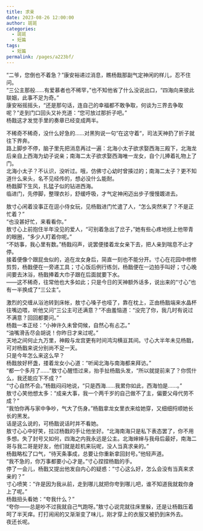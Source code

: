 ```yaml
---
title: 求亲
date: 2023-08-26 12:00:00
author: 斑斑
categories: 
  - 斑斑
  - 短篇
tags: 
  - 短篇
permalink: /pages/a223bf/
---
```


“二爷，您倒也不着急？”康安裕递过消息，瞧杨戬那副气定神闲的样儿，忍不住问。  
“三公主那般……有爱慕者也不稀罕，”也不知他省了什么没说出口，“四海向来彼此联姻，此事不足为奇。”  
康安裕摇摇头，“还是那句话，连自己的幸福都不敢争取，何谈为三界去争取呢？”走到门口回头又补充道：“您可放过那折子吧。”  
杨戬这才发觉手里的奏章已经变成两半。

不稀奇不稀奇，没什么好急的……对黑狗说一句“在这守着“，司法天神扔了折子就往下界奔。  
路上脚步不停，脑子里先把消息再过一遍：北海小太子欲求娶西海三殿下，北海龙后亲自上西海为幼子说亲；南海二太子欲求娶西海唯一龙女，自个儿捧着礼物上了门。  
北海小太子？不认识，没听过。哦，仿佛寸心幼时曾揍过的；南海二太子？更不知道什么来头，名不见经传的，想必没什么能耐。  
杨戬脚下生风，扎猛子似的钻进西海。  
临进门，先停脚，整理衣衫，舒缓呼吸，才气定神闲迈出步子慢慢踱进去。

敖寸心闲着没事正在逗小侍女玩，见杨戬进门忙遣了人，“怎么突然来了？不是正忙着？”  
“也没甚好忙，来看看你。”  
敖寸心上前抱住半年没见的爱人，“可别着急出了岔子，”她有些心疼地抚上他带青的眼圈，“多少人盯着你呢。”  
“不妨事，我心里有数。”杨戬闷声，说罢便搂着龙女亲下去，把人亲到喘息不止才停。  
接着便像个跟屁虫似的，追在龙女身后，简直一刻也不能分开。寸心在花园中修修剪剪，杨戬便在一旁递工具；寸心饭后例行练剑，杨戬便在一边拍手叫好；寸心晚间要去沐浴，杨戬捧着大巾子跟在后面就要下水。  
——这不稀奇，往常他也大多如此；只是今日的天神额外话多，说出来的“寸心”也有一半换成了“三公主”。

激烈的交缠从浴池转到床帐，敖寸心嗓子也哑了，靠在枕上，正由杨戬端来水晶杯往嘴边喂，听他又问“三公主可还满意？”不由羞恼道：“没完了你，我几时有说过不满意？回回都要问。”  
杨戬一本正经：“小神许久未曾伺候，自然心有忐忑。”  
“油嘴滑舌尽会胡说！你昨日才来过呢。”  
天地之间何止九万里，神殿与龙宫更有时间鸿沟横亘其间。寸心大半年未见杨戬，可对杨戬来说分别尚不足一天。  
只是今年怎么来这么早？  
杨戬放好杯盏，搂着龙女小心道：“听闻北海与南海都来拜访。”  
“都一个多月了……”敖寸心醒悟过来，抬手扯杨戬头发，“所以就提前来了？你慌什么，我还能应下不成？”  
“寸心自然不会。”杨戬闷闷地说，“只是西海……我累你如此，西海怕是……。”  
敖寸心笑他想太多：“成亲大事，我一个两千岁的自己做不了主，偏要父母代劳不成？”      
“我怕你再与家中争吵，气大了伤身。”杨戬拿龙女里衣来给她穿，又细细捋顺她长长的黑发。  
话是这么说的，可杨戬说话时并不看她。  
敖寸心心中好笑，拉过杨戬的手让他坐好。“北海南海只是私下表态罢了，你不用多想。失了封号又如何，四海之内我永远是公主。北海婶婶与我母后最好，南海二哥与我二哥是好友，他们就是趁机来玩呢，没人当真求亲的。”  
杨戬略松了口气，“待天条事成，总要让你重新拿回封号。”他轻声道。  
“我不急的，你万事都要小心才是。”寸心捏捏杨戬的手。  
停了一会儿，杨戬又提出他发自内心的疑惑：“寸心这么好，怎么会没有当真来求亲的？”  
寸心喷笑：“许是因为我从前，走到哪儿就把你夸到哪儿吧，谁不知道我就栽你身上了呢。”  
杨戬扭头看她：“夸我什么？”  
 “夸你——总是吵不过我就自己气跑呀。”敖寸心说完就往床里躲，还是让杨戬压着呵了半天痒。打打闹闹的又渐渐变了味儿，刚才穿上的衣服又被扔到床外去。  
夜还长呢。  
